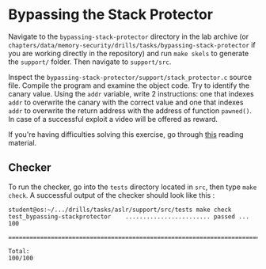 # Bypassing the Stack Protector

Navigate to the `bypassing-stack-protector` directory in the lab archive (or `chapters/data/memory-security/drills/tasks/bypassing-stack-protector` if you are working directly in the repository) and run `make skels` to generate the `support/` folder.
Then navigate to `support/src`.

Inspect the `bypassing-stack-protector/support/stack_protector.c` source file.
Compile the program and examine the object code.
Try to identify the canary value.
Using the `addr` variable, write 2 instructions: one that indexes `addr` to overwrite the canary with the correct value and one that indexes `addr` to overwrite the return address with the address of function `pawned()`.
In case of a successful exploit a video will be offered as reward.

If you're having difficulties solving this exercise, go through [this](../../../reading/memory-security.md) reading material.

## Checker

To run the checker, go into the `tests` directory located in `src`, then type `make check`.
A successful output of the checker should look like this :

```console
student@os:~/.../drills/tasks/aslr/support/src/tests make check
test_bypassing-stackprotector    ........................ passed ... 100

========================================================================

Total:                                                           100/100
```
